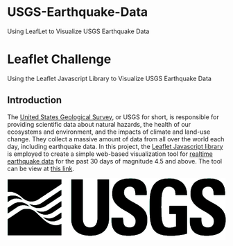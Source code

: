 # USGS-Earthquake-Data
Using LeafLet to Visualize USGS Earthquake Data

# Leaflet Challenge
Using the Leaflet Javascript Library to Visualize USGS Earthquake Data

## Introduction
The [United States Geological Survey](https://www.usgs.gov/), or USGS for short, is responsible for providing scientific data about natural hazards, the health of our ecosystems and environment, and the impacts of climate and land-use change. They collect a massive amount of data from all over the world each day, including earthquake data. In this project, the [Leaflet Javascript library](https://leafletjs.com/) is employed to create a simple web-based visualization tool for [realtime earthquake data](https://earthquake.usgs.gov/earthquakes/feed/v1.0/geojson.php) for the past 30 days of magnitude 4.5 and above. The tool can be view at [this link](https://ns96.github.io/leaflet-challenge/Leaflet-Part-1/).

![Leaflet Map](USGS_logo.png) 
